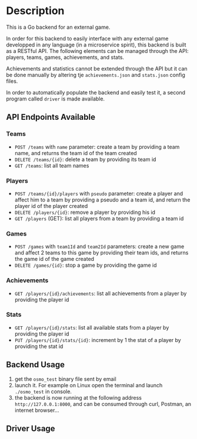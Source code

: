 # Description

This is a Go backend for an external game.

In order for this backend to easily interface with any external game developped in any language (in a microservice spirit), this backend is built as a RESTful API.
The following elements can be managed through the API: players, teams, games, achievements, and stats.

Achievements and statistics cannot be extended through the API but it can be done manually by altering tje `achievements.json` and `stats.json` config files.

In order to automatically populate the backend and easily test it, a second program called `driver` is made available.


## API Endpoints Available

### Teams

* `POST /teams` with `name` parameter: create a team by providing a team name, and returns the team id of the team created
* `DELETE /teams/{id}`: delete a team by providing its team id
* `GET /teams`: list all team names

### Players

* `POST /teams/{id}/players` with `pseudo` parameter: create a player and affect him to a team by providing a pseudo and a team id, and return the player id of the player created
* `DELETE /players/{id}`: remove a player by providing his id
* `GET /players` (GET): list all players from a team by providing a team id

### Games

* `POST /games` with `team1Id` and `team2Id` parameters: create a new game and affect 2 teams to this game by providing their team ids, and returns the game id of the game created
* `DELETE /games/{id}`: stop a game by providing the game id

### Achievements

* `GET /players/{id}/achievements`: list all achievements from a player by providing the player id

### Stats

* `GET /players/{id}/stats`: list all available stats from a player by providing the player id
* `PUT /players/{id}/stats/{id}`: increment by 1 the stat of a player by providing the stat id

## Backend Usage

1. get the `osmo_test` binary file sent by email
1. launch it. For example on Linux open the terminal and launch `./osmo_test` in console.
1. the backend is now running at the following address `http://127.0.0.1:8000`, and can be consumed through curl, Postman, an internet browser...

## Driver Usage

